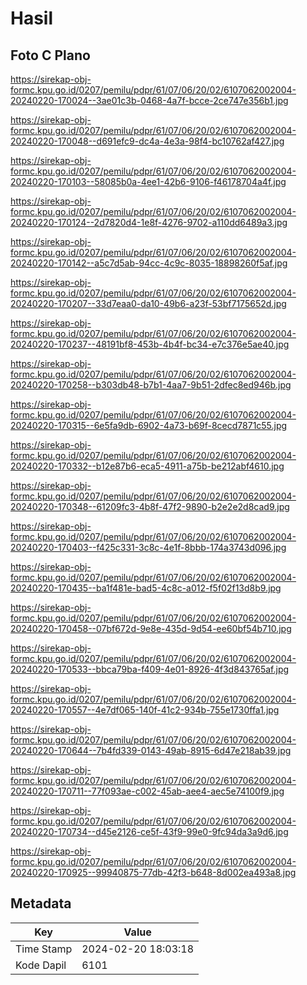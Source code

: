 # Hasil

## Foto C Plano

https://sirekap-obj-formc.kpu.go.id/0207/pemilu/pdpr/61/07/06/20/02/6107062002004-20240220-170024--3ae01c3b-0468-4a7f-bcce-2ce747e356b1.jpg

https://sirekap-obj-formc.kpu.go.id/0207/pemilu/pdpr/61/07/06/20/02/6107062002004-20240220-170048--d691efc9-dc4a-4e3a-98f4-bc10762af427.jpg

https://sirekap-obj-formc.kpu.go.id/0207/pemilu/pdpr/61/07/06/20/02/6107062002004-20240220-170103--58085b0a-4ee1-42b6-9106-f46178704a4f.jpg

https://sirekap-obj-formc.kpu.go.id/0207/pemilu/pdpr/61/07/06/20/02/6107062002004-20240220-170124--2d7820d4-1e8f-4276-9702-a110dd6489a3.jpg

https://sirekap-obj-formc.kpu.go.id/0207/pemilu/pdpr/61/07/06/20/02/6107062002004-20240220-170142--a5c7d5ab-94cc-4c9c-8035-18898260f5af.jpg

https://sirekap-obj-formc.kpu.go.id/0207/pemilu/pdpr/61/07/06/20/02/6107062002004-20240220-170207--33d7eaa0-da10-49b6-a23f-53bf7175652d.jpg

https://sirekap-obj-formc.kpu.go.id/0207/pemilu/pdpr/61/07/06/20/02/6107062002004-20240220-170237--48191bf8-453b-4b4f-bc34-e7c376e5ae40.jpg

https://sirekap-obj-formc.kpu.go.id/0207/pemilu/pdpr/61/07/06/20/02/6107062002004-20240220-170258--b303db48-b7b1-4aa7-9b51-2dfec8ed946b.jpg

https://sirekap-obj-formc.kpu.go.id/0207/pemilu/pdpr/61/07/06/20/02/6107062002004-20240220-170315--6e5fa9db-6902-4a73-b69f-8cecd7871c55.jpg

https://sirekap-obj-formc.kpu.go.id/0207/pemilu/pdpr/61/07/06/20/02/6107062002004-20240220-170332--b12e87b6-eca5-4911-a75b-be212abf4610.jpg

https://sirekap-obj-formc.kpu.go.id/0207/pemilu/pdpr/61/07/06/20/02/6107062002004-20240220-170348--61209fc3-4b8f-47f2-9890-b2e2e2d8cad9.jpg

https://sirekap-obj-formc.kpu.go.id/0207/pemilu/pdpr/61/07/06/20/02/6107062002004-20240220-170403--f425c331-3c8c-4e1f-8bbb-174a3743d096.jpg

https://sirekap-obj-formc.kpu.go.id/0207/pemilu/pdpr/61/07/06/20/02/6107062002004-20240220-170435--ba1f481e-bad5-4c8c-a012-f5f02f13d8b9.jpg

https://sirekap-obj-formc.kpu.go.id/0207/pemilu/pdpr/61/07/06/20/02/6107062002004-20240220-170458--07bf672d-9e8e-435d-9d54-ee60bf54b710.jpg

https://sirekap-obj-formc.kpu.go.id/0207/pemilu/pdpr/61/07/06/20/02/6107062002004-20240220-170533--bbca79ba-f409-4e01-8926-4f3d843765af.jpg

https://sirekap-obj-formc.kpu.go.id/0207/pemilu/pdpr/61/07/06/20/02/6107062002004-20240220-170557--4e7df065-140f-41c2-934b-755e1730ffa1.jpg

https://sirekap-obj-formc.kpu.go.id/0207/pemilu/pdpr/61/07/06/20/02/6107062002004-20240220-170644--7b4fd339-0143-49ab-8915-6d47e218ab39.jpg

https://sirekap-obj-formc.kpu.go.id/0207/pemilu/pdpr/61/07/06/20/02/6107062002004-20240220-170711--77f093ae-c002-45ab-aee4-aec5e74100f9.jpg

https://sirekap-obj-formc.kpu.go.id/0207/pemilu/pdpr/61/07/06/20/02/6107062002004-20240220-170734--d45e2126-ce5f-43f9-99e0-9fc94da3a9d6.jpg

https://sirekap-obj-formc.kpu.go.id/0207/pemilu/pdpr/61/07/06/20/02/6107062002004-20240220-170925--99940875-77db-42f3-b648-8d002ea493a8.jpg


## Metadata

| Key        | Value               |
| ---------- | ------------------- |
| Time Stamp | 2024-02-20 18:03:18 |
| Kode Dapil | 6101                |



